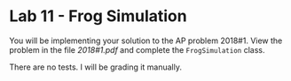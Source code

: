 # Lab 11 - Frog Simulation

You will be implementing your solution to the AP problem 2018#1.  View the problem in the file *2018#1.pdf* and complete the `FrogSimulation` class.

There are no tests.  I will be grading it manually.
